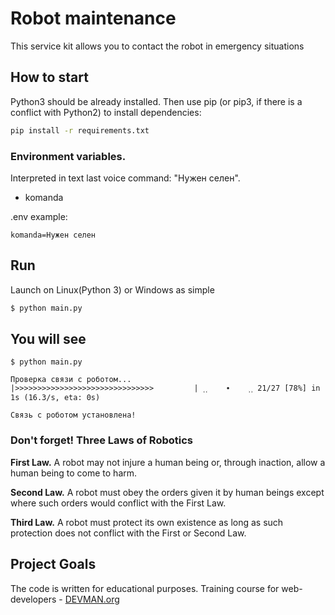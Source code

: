 # Robot maintenance 

This service kit allows you to contact the robot in emergency situations

## How to start

Python3 should be already installed. Then use pip (or pip3, if there is a conflict with Python2) to install dependencies:

```bash
pip install -r requirements.txt
```

### Environment variables.

Interpreted in text last voice command: "Нужен селен". 

- komanda

.env example:

```
komanda=Нужен селен
```

## Run

Launch on Linux(Python 3) or Windows as simple

```bash
$ python main.py
```

## You will see

```
$ python main.py

Проверка связи с роботом...
|>>>>>>>>>>>>>>>>>>>>>>>>>>>>>>>         | ˱˱    ∙    ˲˲ 21/27 [78%] in 1s (16.3/s, eta: 0s)
```
```
Связь с роботом установлена!
```

### Don't forget! Three Laws of Robotics

**First Law.** A robot may not injure a human being or, through inaction, allow a human being to come to harm.

**Second Law.** A robot must obey the orders given it by human beings except where such orders would conflict with the First Law.

**Third Law.** A robot must protect its own existence as long as such protection does not conflict with the First or Second Law.

## Project Goals

The code is written for educational purposes. Training course for web-developers - [DEVMAN.org](https://devman.org)
